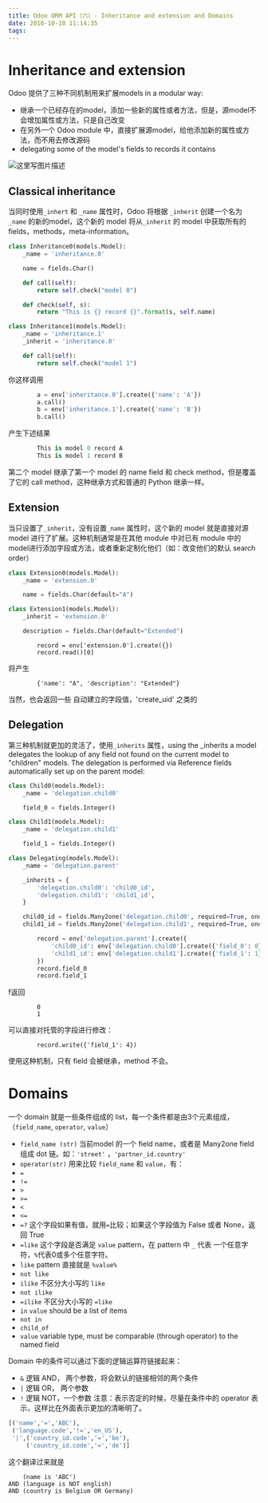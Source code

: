 ```yaml
---
title: Odoo ORM API（六）- Inheritance and extension and Domains
date: 2016-10-10 11:14:35
tags:
---
```


# Inheritance and extension

Odoo 提供了三种不同机制用来扩展models in a modular way:

- 继承一个已经存在的model，添加一些新的属性或者方法，但是，源model不会增加属性或方法，只是自己改变
- 在另外一个 Odoo module 中，直接扩展源model，给他添加新的属性或方法，而不用去修改源码
- delegating some of the model's fields to records it contains

![这里写图片描述](http://img.blog.csdn.net/20161010102211150)

## Classical inheritance

当同时使用`_inhert` 和 `_name` 属性时，Odoo 将根据 `_inherit` 创建一个名为 `_name` 的新的model，这个新的 model 将从`_inherit` 的 model 中获取所有的 fields，methods，meta-information。

```python
class Inheritance0(models.Model):
    _name = 'inheritance.0'

    name = fields.Char()

    def call(self):
        return self.check("model 0")

    def check(self, s):
        return "This is {} record {}".format(s, self.name)

class Inheritance1(models.Model):
    _name = 'inheritance.1'
    _inherit = 'inheritance.0'

    def call(self):
        return self.check("model 1")
```
你这样调用

```python
        a = env['inheritance.0'].create({'name': 'A'})
        a.call()
        b = env['inheritance.1'].create({'name': 'B'})
        b.call()
```
产生下述结果

```python
        This is model 0 record A
        This is model 1 record B
```
第二个 model 继承了第一个 model 的 name field 和 check method，但是覆盖了它的 call method，这种继承方式和普通的 Python 继承一样。

## Extension

当只设置了`_inherit`，没有设置`_name` 属性时，这个新的 model 就是直接对源 model 进行了扩展。这种机制通常是在其他 module 中对已有 module 中的model进行添加字段或方法，或者重新定制化他们（如：改变他们的默认 search order）

```python
class Extension0(models.Model):
    _name = 'extension.0'

    name = fields.Char(default="A")

class Extension1(models.Model):
    _inherit = 'extension.0'

    description = fields.Char(default="Extended")
```

```
        record = env['extension.0'].create({})
        record.read()[0]
```
将产生
```
        {'name': "A", 'description': "Extended"}
```
当然，也会返回一些 自动建立的字段值，'create_uid' 之类的

## Delegation

第三种机制就更加的灵活了，使用`_inherits` 属性，using the _inherits a model delegates the lookup of any field not found on the current model to "children" models. The delegation is performed via Reference fields automatically set up on the parent model:

```python
class Child0(models.Model):
    _name = 'delegation.child0'

    field_0 = fields.Integer()

class Child1(models.Model):
    _name = 'delegation.child1'

    field_1 = fields.Integer()

class Delegating(models.Model):
    _name = 'delegation.parent'

    _inherits = {
        'delegation.child0': 'child0_id',
        'delegation.child1': 'child1_id',
    }

    child0_id = fields.Many2one('delegation.child0', required=True, ondelete='cascade')
    child1_id = fields.Many2one('delegation.child1', required=True, ondelete='cascade')
```

```python
        record = env['delegation.parent'].create({
            'child0_id': env['delegation.child0'].create({'field_0': 0}).id,
            'child1_id': env['delegation.child1'].create({'field_1': 1}).id,
        })
        record.field_0
        record.field_1
```
f返回

```
        0
        1
```
可以直接对托管的字段进行修改：

```
        record.write({'field_1': 4})
```
使用这种机制，只有 field 会被继承，method 不会。

# Domains

一个 domain 就是一些条件组成的 list，每一个条件都是由3个元素组成，（`field_name`, `operator`, `value`）

- `field_name (str)`
当前model 的一个 field name，或者是 Many2one field 组成 dot 链。如：`'street'` ，`'partner_id.country'`
- `operator(str)` 用来比较 `field_name` 和 `value`，有：
 - `=` 
 - `!=`
 - `>`
 - `>=`
 - `<`
 - `<=`
 - `=?` 这个字段如果有值，就用`=`比较；如果这个字段值为 False 或者 None，返回 True
 - `=like` 这个字段是否满足 `value` pattern，在 pattern 中 `_` 代表 一个任意字符，`%`代表0或多个任意字符。
 - `like` pattern 直接就是 `%value%`
 - `not like`
 - `ilike` 不区分大小写的 `like`
 - `not ilike`
 - `=ilike` 不区分大小写的 `=like`
 - `in` `value` should be a list of items
 - `not in` 
 - `child_of`
- `value` variable type, must be comparable (through operator) to the named field


Domain 中的条件可以通过下面的逻辑运算符链接起来：

- `&` 逻辑 AND， 两个参数，将会默认的链接相邻的两个条件
- `|` 逻辑 OR， 两个参数
- `!`  逻辑 NOT，一个参数
	注意：表示否定的时候，尽量在条件中的 operator 表示，这样比在外面表示更加的清晰明了。

```python
[('name','=','ABC'),
 ('language.code','!=','en_US'),
 '|',('country_id.code','=','be'),
     ('country_id.code','=','de')]
```
这个翻译过来就是

```
    (name is 'ABC')
AND (language is NOT english)
AND (country is Belgium OR Germany)
```